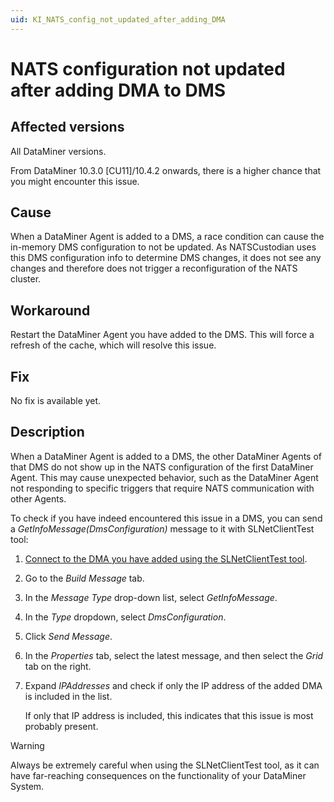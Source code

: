 ```yaml
---
uid: KI_NATS_config_not_updated_after_adding_DMA
---
```


# NATS configuration not updated after adding DMA to DMS

## Affected versions

All DataMiner versions.

From DataMiner 10.3.0 [CU11]/10.4.2 onwards, there is a higher chance that you might encounter this issue.

## Cause

When a DataMiner Agent is added to a DMS, a race condition can cause the in-memory DMS configuration to not be updated. As NATSCustodian uses this DMS configuration info to determine DMS changes, it does not see any changes and therefore does not trigger a reconfiguration of the NATS cluster.

## Workaround

Restart the DataMiner Agent you have added to the DMS. This will force a refresh of the cache, which will resolve this issue.

## Fix

No fix is available yet.

## Description

When a DataMiner Agent is added to a DMS, the other DataMiner Agents of that DMS do not show up in the NATS configuration of the first DataMiner Agent. This may cause unexpected behavior, such as the DataMiner Agent not responding to specific triggers that require NATS communication with other Agents.

To check if you have indeed encountered this issue in a DMS, you can send a *GetInfoMessage(DmsConfiguration)* message to it with SLNetClientTest tool:

1. [Connect to the DMA you have added using the SLNetClientTest tool](xref:Connecting_to_a_DMA_with_the_SLNetClientTest_tool).

1. Go to the *Build Message* tab.

1. In the *Message Type* drop-down list, select *GetInfoMessage*.

1. In the *Type* dropdown, select *DmsConfiguration*.

1. Click *Send Message*.

1. In the *Properties* tab, select the latest message, and then select the *Grid* tab on the right.

1. Expand *IPAddresses* and check if only the IP address of the added DMA is included in the list.

   If only that IP address is included, this indicates that this issue is most probably present.

> [!WARNING]
> Always be extremely careful when using the SLNetClientTest tool, as it can have far-reaching consequences on the functionality of your DataMiner System.

